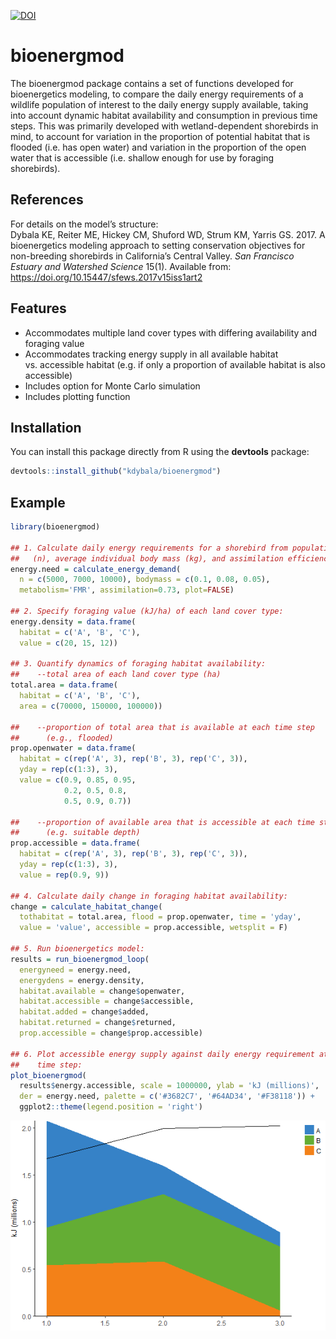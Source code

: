 <!-- README.md is generated from README.Rmd. Please edit that file -->
[![DOI](https://zenodo.org/badge/DOI/10.5281/zenodo.1186370.svg)](https://doi.org/10.5281/zenodo.1186370)

bioenergmod
===========

The bioenergmod package contains a set of functions developed for
bioenergetics modeling, to compare the daily energy requirements of a
wildlife population of interest to the daily energy supply available,
taking into account dynamic habitat availability and consumption in
previous time steps. This was primarily developed with wetland-dependent
shorebirds in mind, to account for variation in the proportion of
potential habitat that is flooded (i.e. has open water) and variation in
the proportion of the open water that is accessible (i.e. shallow enough
for use by foraging shorebirds).

References
----------

For details on the model’s structure:  
Dybala KE, Reiter ME, Hickey CM, Shuford WD, Strum KM, Yarris GS. 2017.
A bioenergetics modeling approach to setting conservation objectives for
non-breeding shorebirds in California’s Central Valley. <i>San Francisco
Estuary and Watershed Science</i> 15(1). Available from:
<https://doi.org/10.15447/sfews.2017v15iss1art2>

Features
--------

-   Accommodates multiple land cover types with differing availability
    and foraging value
-   Accommodates tracking energy supply in all available habitat
    vs. accessible habitat (e.g. if only a proportion of available
    habitat is also accessible)
-   Includes option for Monte Carlo simulation
-   Includes plotting function

Installation
------------

You can install this package directly from R using the **devtools**
package:

``` r
devtools::install_github("kdybala/bioenergmod")
```

Example
-------

``` r
library(bioenergmod)

## 1. Calculate daily energy requirements for a shorebird from population size
##   (n), average individual body mass (kg), and assimilation efficiency.
energy.need = calculate_energy_demand(
  n = c(5000, 7000, 10000), bodymass = c(0.1, 0.08, 0.05), 
  metabolism='FMR', assimilation=0.73, plot=FALSE)

## 2. Specify foraging value (kJ/ha) of each land cover type:
energy.density = data.frame(
  habitat = c('A', 'B', 'C'), 
  value = c(20, 15, 12))

## 3. Quantify dynamics of foraging habitat availability:
##    --total area of each land cover type (ha)
total.area = data.frame(
  habitat = c('A', 'B', 'C'), 
  area = c(70000, 150000, 100000))

##    --proportion of total area that is available at each time step 
##      (e.g., flooded)
prop.openwater = data.frame(
  habitat = c(rep('A', 3), rep('B', 3), rep('C', 3)), 
  yday = rep(c(1:3), 3), 
  value = c(0.9, 0.85, 0.95, 
            0.2, 0.5, 0.8, 
            0.5, 0.9, 0.7))

##    --proportion of available area that is accessible at each time step 
##      (e.g. suitable depth)
prop.accessible = data.frame(
  habitat = c(rep('A', 3), rep('B', 3), rep('C', 3)), 
  yday = rep(c(1:3), 3), 
  value = rep(0.9, 9))

## 4. Calculate daily change in foraging habitat availability:
change = calculate_habitat_change(
  tothabitat = total.area, flood = prop.openwater, time = 'yday',
  value = 'value', accessible = prop.accessible, wetsplit = F)

## 5. Run bioenergetics model:
results = run_bioenergmod_loop(
  energyneed = energy.need, 
  energydens = energy.density, 
  habitat.available = change$openwater, 
  habitat.accessible = change$accessible,
  habitat.added = change$added, 
  habitat.returned = change$returned,
  prop.accessible = change$prop.accessible)

## 6. Plot accessible energy supply against daily energy requirement at each 
##    time step:
plot_bioenergmod(
  results$energy.accessible, scale = 1000000, ylab = 'kJ (millions)', 
  der = energy.need, palette = c('#3682C7', '#64AD34', '#F38118')) +
  ggplot2::theme(legend.position = 'right')
```

![](README-Example-1.png)
